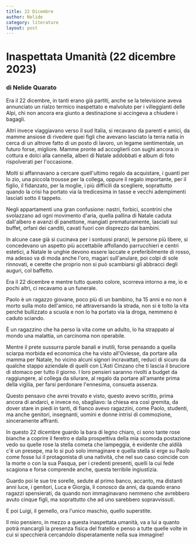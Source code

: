 ```yaml
---
title: 22 Dicembre
author: Nelide
category: literature
layout: post
---
```



# Inaspettata Umanità (22 dicembre 2023)

### di Nelide Quarato

Era il 22 dicembre, in tanti erano già partiti, anche se la televisione aveva annunciato un rialzo termico inaspettato e malvoluto per i villeggianti delle Alpi, chi non ancora era giunto a destinazione si accingeva a chiudere i bagagli.

Altri invece viaggiavano verso il sud Italia, si recavano da parenti e amici, da mamme ansiose di rivedere quei figli che avevano lasciato la terra natìa in cerca di un altrove fatto di un posto di lavoro, un legame sentimentale, un futuro forse, migliore. Mamme pronte ad accoglierli con sughi ancora in cottura e dolci alla cannella, alberi di Natale addobbati e album di foto rispolverati per l'occasione.

Molti si affannavano a cercare quell'ultimo regalo da acquistare, i guanti per lo zio, una piccola trousse per la collega, oppure il regalo importante, per il figlio, il fidanzato, per la moglie, i più difficili da scegliere, soprattutto quando la crisi ha portato via la tredicesima in tasse e vecchi adempimenti lasciati sotto il tappeto.

Negli appartamenti una gran confusione: nastri, forbici, scontrini che svolazzano ad ogni movimento d'aria, quella pallina di Natale caduta dall'albero e avanzi di panettone, mangiati prematuramente, lasciati sui buffet, orfani dei canditi, cavati fuori con disprezzo dai bambini.

In alcune case già si cucinava per i sontuosi pranzi, le persone più libere, si concedevano un aspetto più accettabile affollando parrucchieri e centri estetici, a Natale le unghie devono essere laccate e preferibilmente di rosso, ma adesso va di moda anche l'oro, magari sull'anulare, poi colpi di sole rinnovati, e cerette che proprio non si può scambiarsi gli abbracci degli auguri, col baffetto.

Era il 22 dicembre e mentre tutto questo colore, scorreva intorno a me, io e pochi altri, ci recavamo a un funerale.

Paolo è un ragazzo giovane, poco più di un bambino, ha 15 anni e no non è morto sulla moto dell'amico, né attraversando la strada, non si è tolto la vita perché bullizzato a scuola e non lo ha portato via la droga, nemmeno è caduto sciando.

  È un ragazzino che ha perso la vita come un adulto, lo ha strappato al mondo una malattia, un carcinoma non operabile.
  
Mentre il prete sussurra parole banali e inutili, forse pensando a quella sciarpa morbida ed economica che ha visto all'Oviesse, da portare alla mamma per Natale, ho vicino alcuni signori incravattati, reduci di sicuro da qualche stappo aziendale di quelli con L'Asti Cinzano che ti lascia il bruciore di stomaco per tutto il giorno. I loro pensieri saranno rivolti a budget da raggiungere, al collega da silurare, al regalo da portare all'amante prima della vigilia, per farsi perdonare l'ennesima, consueta assenza.

Questo pensavo che avrei trovato e visto, questo avevo scritto, prima ancora di andarci, e invece no, sbagliavo: la chiesa era così gremita, da dover stare in piedi in tanti, di fianco avevo ragazzini, come Paolo, studenti, ma anche genitori, insegnanti, uomini e donne intrisi di commozione, sinceramente affranti.

In questo 22 dicembre guardo la bara di legno chiaro, 
ci sono tante rose bianche a coprire il feretro e dalla prospettiva della mia scomoda postazione vedo su quelle rose la stella cometa che lampeggia, è evidente che aldilà c'è un presepe, ma lo si può solo immaginare e quella stella si erge su Paolo come fosse lui il protagonista di una natività, che nel suo caso coincide con la morte o con la sua Pasqua, per i credenti presenti, quelli la cui fede scagiona e forse comprende anche, questa terribile ingiustizia.

 Guardo poi le sue tre sorelle, sedute al primo banco, accanto, ma distanti anni luce, i genitori, Luca e Giorgia, li conosco da anni, da quando erano ragazzi spensierati, da quando non immaginavano nemmeno che avrebbero avuto cinque figli, ma soprattutto che ad uno sarebbero sopravvissuti.
 
E poi Luigi, il gemello, ora l'unico maschio, quello superstite. 

Il mio pensiero, in mezzo a questa inaspettata umanità, va a lui a quanto potrà mancargli la presenza fisica del fratello e penso a tutte quelle volte in cui si specchierà cercandolo disperatamente nella sua immagine!
 


